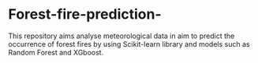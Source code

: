 # Forest-fire-prediction-
This repository aims analyse  meteorological data in aim to predict the occurrence of forest fires by using Scikit-learn library and models such as Random Forest and XGboost.
